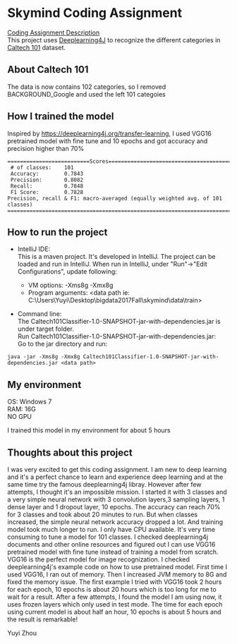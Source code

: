 # Skymind Coding Assignment 

[Coding Assignment Description](https://www.zepl.com/viewer/notebooks/bm90ZTovL2Nyb2NrcG90dmVnZ2llcy9hZjAyZmEzOTk3M2Y0NmRhODFhM2Y0OGMzNmU0OTI5NC9ub3RlLmpzb24) <br />
This project uses [Deeplearning4J](https://github.com/deeplearning4j/deeplearning4j) to recognize the different categories in [Caltech 101](http://www.vision.caltech.edu/Image_Datasets/Caltech101/) dataset.

## About Caltech 101

The data is now contains 102 categories, so I removed BACKGROUND_Google and used the left 101 categoies

## How I trained the model

Inspired by https://deeplearning4j.org/transfer-learning, I used VGG16 pretrained model with fine tune and 10 epochs and got accuracy and precision higher than 70%
```
==========================Scores========================================
 # of classes:    101
 Accuracy:        0.7843
 Precision:       0.8082
 Recall:          0.7848
 F1 Score:        0.7828
Precision, recall & F1: macro-averaged (equally weighted avg. of 101 classes)
========================================================================
```
## How to run the project 

* IntelliJ IDE:<br />
This is a maven project. It's developed in IntelliJ. The project can be loaded and run in IntelliJ.
When run in IntelliJ, under "Run"->"Edit Configurations", update following:
  * VM options: -Xms8g -Xmx8g
  * Program arguments: <data path ie: C:\\Users\\Yuyi\\Desktop\\bigdata2017Fall\\skymind\\data\\train>

* Command line:<br />
The Caltech101Classifier-1.0-SNAPSHOT-jar-with-dependencies.jar is under target folder.<br />
Run Caltech101Classifier-1.0-SNAPSHOT-jar-with-dependencies.jar:<br />
Go to the jar directory and run:
```
java -jar -Xms8g -Xmx8g Caltech101Classifier-1.0-SNAPSHOT-jar-with-dependencies.jar <data path>
```

## My environment 

OS: Windows 7 <br />
RAM: 16G <br />
NO GPU <br />

I trained this model in my environment for about 5 hours

## Thoughts about this project

I was very excited to get this coding assignment. I am new to deep learning and it's a perfect chance to learn and experience deep learning and at the same time try the famous deeplearning4j libray. However after few attempts, I thought it's an impossible mission. I started it with 3 classes and a very simple neural network with 3 convolution layers,3 sampling layers, 1 dense layer and 1 dropout layer, 10 epochs. The accuracy can reach 70% for 3 classes and took about 20 minutes to run. But when classes increased, the simple neural network accuracy dropped a lot. And training model took much longer to run. I only have CPU available. It's very time consuming to tune a model for 101 classes. I checked deeplearning4j documents and other online resources and figured out I can use VGG16 pretrained model with fine tune instead of training a model from scratch. VGG16 is the perfect model for image recognization. I checked deeplearning4j's example code on how to use pretrained model. First time I used VGG16, I ran out of memory. Then I increased JVM memory to 8G and fixed the memory issue. The first example I tried with VGG16 took 2 hours for each epoch, 10 epochs is about 20 hours which is too long for me to wait for a result. After a few attempts, I found the model I am using now, it uses frozen layers which only used in test mode. The time for each epoch using current model is about half an hour, 10 epochs is about 5 hours and the result is remarkable! <br/>

Yuyi Zhou
